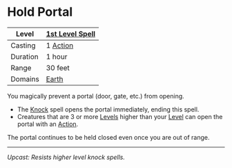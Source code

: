 # Hold Portal

| Level    | [1st Level Spell](1st%20Level%20Spells.md)          |
| -------- | --------------------------------------------------- |
| Casting  | 1 [Action](../../../../Game%20Procedures/Action.md) |
| Duration | 1 hour                                              |
| Range    | 30 feet                                             |
| Domains  | [Earth](../../../Spell%20Domains/Earth.md)          |

You magically prevent a portal (door, gate, etc.) from opening.

- The [Knock](../Level%202/Knock.md) spell opens the portal immediately, ending this spell.
- Creatures that are 3 or more [Levels](../../../../Player%20Characters/Derived%20Statistics/Level.md) higher than your [Level](../../../../Player%20Characters/Derived%20Statistics/Level.md) can open the portal with an [Action](../../../../Game%20Procedures/Action.md).

The portal continues to be held closed even once you are out of range.

---
*Upcast: Resists higher level knock spells.*
